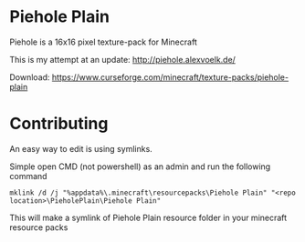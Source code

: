 # Piehole Plain
Piehole is a 16x16 pixel texture-pack for Minecraft

This is my attempt at an update: http://piehole.alexvoelk.de/

Download: https://www.curseforge.com/minecraft/texture-packs/piehole-plain

# Contributing
An easy way to edit is using symlinks.

Simple open CMD (not powershell) as an admin and run the following command

```
mklink /d /j "%appdata%\.minecraft\resourcepacks\Piehole Plain" "<repo location>\PieholePlain\Piehole Plain"
```
This will make a symlink of Piehole Plain resource folder in your minecraft resource packs